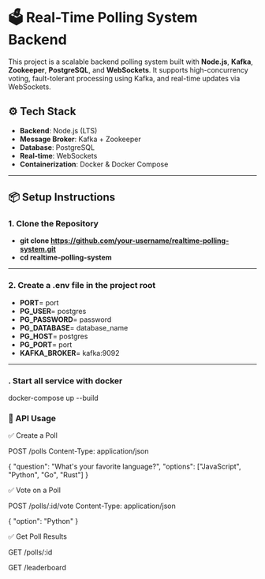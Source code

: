 # 🗳️ Real-Time Polling System Backend

This project is a scalable backend polling system built with **Node.js**, **Kafka**, **Zookeeper**, **PostgreSQL**, and **WebSockets**. It supports high-concurrency voting, fault-tolerant processing using Kafka, and real-time updates via WebSockets.

## ⚙️ Tech Stack

- **Backend**: Node.js (LTS)
- **Message Broker**: Kafka + Zookeeper
- **Database**: PostgreSQL
- **Real-time**: WebSockets
- **Containerization**: Docker & Docker Compose

---

## 📦 Setup Instructions

### 1. Clone the Repository

- **git clone https://github.com/your-username/realtime-polling-system.git**
- **cd realtime-polling-system**

---

### 2. Create a .env file in the project root

- **PORT**= port
- **PG_USER**= postgres
- **PG_PASSWORD**= password
- **PG_DATABASE**= database_name
- **PG_HOST**= postgres
- **PG_PORT**= port
- **KAFKA_BROKER**= kafka:9092

---

### . Start all service with docker

docker-compose up --build

### 🔧 API Usage

✅ Create a Poll

POST /polls
Content-Type: application/json

{
"question": "What's your favorite language?",
"options": ["JavaScript", "Python", "Go", "Rust"]
}

✅ Vote on a Poll

POST /polls/:id/vote
Content-Type: application/json

{
"option": "Python"
}

✅ Get Poll Results

GET /polls/:id

GET /leaderboard
